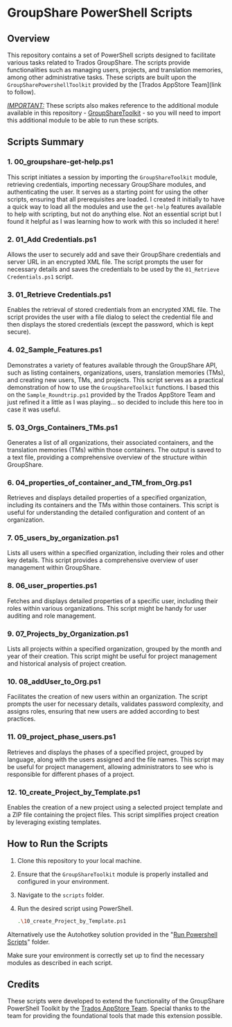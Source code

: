 # GroupShare PowerShell Scripts

## Overview

This repository contains a set of PowerShell scripts designed to facilitate various tasks related to Trados GroupShare. The scripts provide functionalities such as managing users, projects, and translation memories, among other administrative tasks. These scripts are built upon the `GroupSharePowershellToolkit` provided by the [Trados AppStore Team](link to follow).

<u>*IMPORTANT:*</u> These scripts also makes reference to the additional module available in this repository - [GroupShareToolkit](https://github.com/paulfilkin/Powershell_scripts/tree/main/mAT_GroupShare_Powershell/Modules) - so you will need to import this additional module to be able to run these scripts.

## Scripts Summary

### 1. 00_groupshare-get-help.ps1
This script initiates a session by importing the `GroupShareToolkit` module, retrieving credentials, importing necessary GroupShare modules, and authenticating the user. It serves as a starting point for using the other scripts, ensuring that all prerequisites are loaded. I created it initially to have a quick way to load all the modules and use the `get-help` features available to help with scripting, but not do anything else. Not an essential script but I found it helpful as I was learning how to work with this so included it here!

### 2. 01_Add Credentials.ps1
Allows the user to securely add and save their GroupShare credentials and server URL in an encrypted XML file. The script prompts the user for necessary details and saves the credentials to be used by the `01_Retrieve Credentials.ps1` script.

### 3. 01_Retrieve Credentials.ps1
Enables the retrieval of stored credentials from an encrypted XML file. The script provides the user with a file dialog to select the credential file and then displays the stored credentials (except the password, which is kept secure).

### 4. 02_Sample_Features.ps1
Demonstrates a variety of features available through the GroupShare API, such as listing containers, organizations, users, translation memories (TMs), and creating new users, TMs, and projects. This script serves as a practical demonstration of how to use the `GroupShareToolkit` functions. I based this on the `Sample_Roundtrip.ps1` provided by the Trados AppStore Team and just refined it a little as I was playing... so decided to include this here too in case it was useful.

### 5. 03_Orgs_Containers_TMs.ps1
Generates a list of all organizations, their associated containers, and the translation memories (TMs) within those containers. The output is saved to a text file, providing a comprehensive overview of the structure within GroupShare.

### 6. 04_properties_of_container_and_TM_from_Org.ps1
Retrieves and displays detailed properties of a specified organization, including its containers and the TMs within those containers. This script is useful for understanding the detailed configuration and content of an organization.

### 7. 05_users_by_organization.ps1
Lists all users within a specified organization, including their roles and other key details. This script provides a comprehensive overview of user management within GroupShare.

### 8. 06_user_properties.ps1
Fetches and displays detailed properties of a specific user, including their roles within various organizations. This script might be handy for user auditing and role management.

### 9. 07_Projects_by_Organization.ps1
Lists all projects within a specified organization, grouped by the month and year of their creation. This script might be useful for project management and historical analysis of project creation.

### 10. 08_addUser_to_Org.ps1
Facilitates the creation of new users within an organization. The script prompts the user for necessary details, validates password complexity, and assigns roles, ensuring that new users are added according to best practices.

### 11. 09_project_phase_users.ps1
Retrieves and displays the phases of a specified project, grouped by language, along with the users assigned and the file names. This script may be useful for project management, allowing administrators to see who is responsible for different phases of a project.

### 12. 10_create_Project_by_Template.ps1
Enables the creation of a new project using a selected project template and a ZIP file containing the project files. This script simplifies project creation by leveraging existing templates.

## How to Run the Scripts

1. Clone this repository to your local machine.
2. Ensure that the `GroupShareToolkit` module is properly installed and configured in your environment.
3. Navigate to the `scripts` folder.
4. Run the desired script using PowerShell.

   ```sh
   .\10_create_Project_by_Template.ps1
   ```

Alternatively use the Autohotkey solution provided in the "[Run Powershell Scripts](https://github.com/paulfilkin/AHK-scripts/tree/main/Run%20Powershell%20Scripts)" folder.

Make sure your environment is correctly set up to find the necessary modules as described in each script. 

## Credits

These scripts were developed to extend the functionality of the GroupShare PowerShell Toolkit by the [Trados AppStore Team](#link-to-their-repository). Special thanks to the team for providing the foundational tools that made this extension possible.
